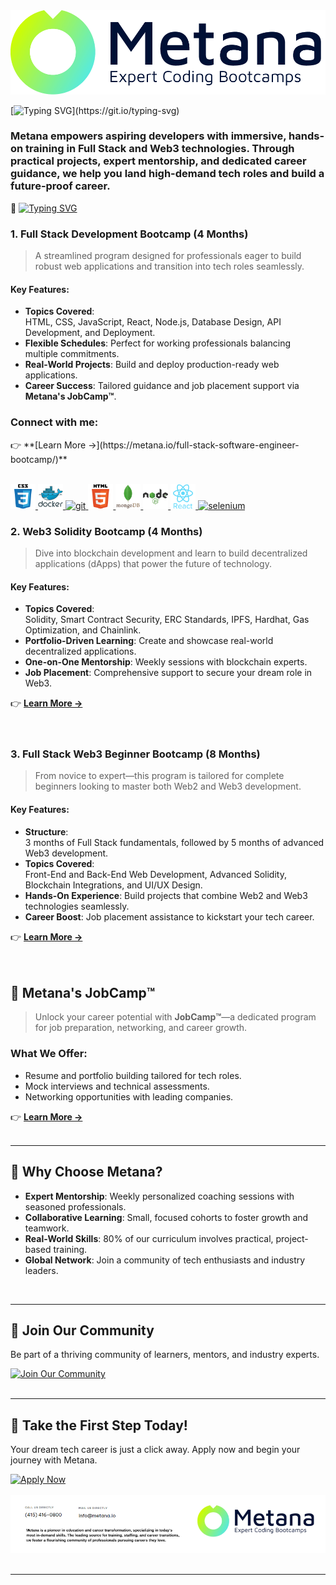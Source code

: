 <img src="./Metana-Logo.webp" alt="Metana Logo" style="margin-right">

[![Typing SVG](https://readme-typing-svg.herokuapp.com?font=Be+Vietnam+Pro&weight=600&size=40&pause=1000&color=B5F732&vCenter=true&width=600&lines=Welcome+to+Metana!+%F0%9F%91%8B;Future-Proof+your+Career.;Land+a+job.+Guaranteed.)](https://git.io/typing-svg)

### **Metana empowers aspiring developers with immersive, hands-on training in Full Stack and Web3 technologies. Through practical projects, expert mentorship, and dedicated career guidance, we help you land high-demand tech roles and build a future-proof career.**


🚀 [![Typing SVG](https://readme-typing-svg.demolab.com?font=be+vietnam+pro&weight=900&size=19&letterSpacing=letter-spacing%3A+.2rem;&pause=1001&color=CF9FFF&vCenter=true&width=435&lines=Bootcamp+offerings)](https://git.io/typing-svg)
<br>

### **1. Full Stack Development Bootcamp (4 Months)**  
> A streamlined program designed for professionals eager to build robust web applications and transition into tech roles seamlessly.
  
#### **Key Features**:
- **Topics Covered**:  
  HTML, CSS, JavaScript, React, Node.js, Database Design, API Development, and Deployment.  
- **Flexible Schedules**: Perfect for working professionals balancing multiple commitments.  
- **Real-World Projects**: Build and deploy production-ready web applications.  
- **Career Success**: Tailored guidance and job placement support via **Metana's JobCamp™️**.

<h3 align="left">Connect with me:</h3>
<p align="left">
</p>
👉 **[Learn More →](https://metana.io/full-stack-software-engineer-bootcamp/)**  
<br>
<br>

<p align="left"> <a href="https://www.w3schools.com/css/" target="_blank" rel="noreferrer"> <img src="https://raw.githubusercontent.com/devicons/devicon/master/icons/css3/css3-original-wordmark.svg" alt="css3" width="40" height="40"/> </a> <a href="https://www.docker.com/" target="_blank" rel="noreferrer"> <img src="https://raw.githubusercontent.com/devicons/devicon/master/icons/docker/docker-original-wordmark.svg" alt="docker" width="40" height="40"/> </a> <a href="https://git-scm.com/" target="_blank" rel="noreferrer"> <img src="https://www.vectorlogo.zone/logos/git-scm/git-scm-icon.svg" alt="git" width="40" height="40"/> </a> <a href="https://www.w3.org/html/" target="_blank" rel="noreferrer"> <img src="https://raw.githubusercontent.com/devicons/devicon/master/icons/html5/html5-original-wordmark.svg" alt="html5" width="40" height="40"/> </a> <a href="https://www.mongodb.com/" target="_blank" rel="noreferrer"> <img src="https://raw.githubusercontent.com/devicons/devicon/master/icons/mongodb/mongodb-original-wordmark.svg" alt="mongodb" width="40" height="40"/> </a> <a href="https://nodejs.org" target="_blank" rel="noreferrer"> <img src="https://raw.githubusercontent.com/devicons/devicon/master/icons/nodejs/nodejs-original-wordmark.svg" alt="nodejs" width="40" height="40"/> </a> <a href="https://reactjs.org/" target="_blank" rel="noreferrer"> <img src="https://raw.githubusercontent.com/devicons/devicon/master/icons/react/react-original-wordmark.svg" alt="react" width="40" height="40"/> </a> <a href="https://www.selenium.dev" target="_blank" rel="noreferrer"> <img src="https://raw.githubusercontent.com/detain/svg-logos/780f25886640cef088af994181646db2f6b1a3f8/svg/selenium-logo.svg" alt="selenium" width="40" height="40"/> </a> </p>


### **2. Web3 Solidity Bootcamp (4 Months)**  
> Dive into blockchain development and learn to build decentralized applications (dApps) that power the future of technology.

#### **Key Features**:
- **Topics Covered**:  
  Solidity, Smart Contract Security, ERC Standards, IPFS, Hardhat, Gas Optimization, and Chainlink.  
- **Portfolio-Driven Learning**: Create and showcase real-world decentralized applications.  
- **One-on-One Mentorship**: Weekly sessions with blockchain experts.  
- **Job Placement**: Comprehensive support to secure your dream role in Web3.  

👉 **[Learn More →](https://metana.io/web3-solidity-bootcamp-ethereum-blockchain/)**  
<br>
<br>



### **3. Full Stack Web3 Beginner Bootcamp (8 Months)**  
> From novice to expert—this program is tailored for complete beginners looking to master both Web2 and Web3 development.

#### **Key Features**:
- **Structure**:  
  3 months of Full Stack fundamentals, followed by 5 months of advanced Web3 development.  
- **Topics Covered**:  
  Front-End and Back-End Web Development, Advanced Solidity, Blockchain Integrations, and UI/UX Design.  
- **Hands-On Experience**: Build projects that combine Web2 and Web3 technologies seamlessly.  
- **Career Boost**: Job placement assistance to kickstart your tech career.  

👉 **[Learn More →](https://metana.io/web3-beginner-bootcamp/)**  
<br>
<br>



## 💼 **Metana's JobCamp™️**  
> Unlock your career potential with **JobCamp™️**—a dedicated program for job preparation, networking, and career growth.  

### **What We Offer**:
- Resume and portfolio building tailored for tech roles.  
- Mock interviews and technical assessments.  
- Networking opportunities with leading companies.  

👉 **[Learn More →](https://metana.io/jobcamp/)**  
<br>

---

## 🌟 Why Choose Metana?  
- **Expert Mentorship**: Weekly personalized coaching sessions with seasoned professionals.  
- **Collaborative Learning**: Small, focused cohorts to foster growth and teamwork.  
- **Real-World Skills**: 80% of our curriculum involves practical, project-based training.  
- **Global Network**: Join a community of tech enthusiasts and industry leaders.
<br>

---

## 🤝 Join Our Community  
Be part of a thriving community of learners, mentors, and industry experts.  

[![Join Our Community](https://img.shields.io/badge/Join%20Our%20Community-%232B9348?style=for-the-badge&logo=discord&logoColor=7289DA)](https://discord.gg/34HUEGrSfX)  
<br>

---

## 🎯 Take the First Step Today!  
Your dream tech career is just a click away. Apply now and begin your journey with Metana.

[![Apply Now](https://img.shields.io/badge/Apply%20Now-%E2%9E%9C-%232B9348?style=for-the-badge&logo=metana&logoColor=white)](https://metana.io/apply)
<br>
<br>
<img src="./header.png" alt="Metana Logo" >
<br>
<br>

---